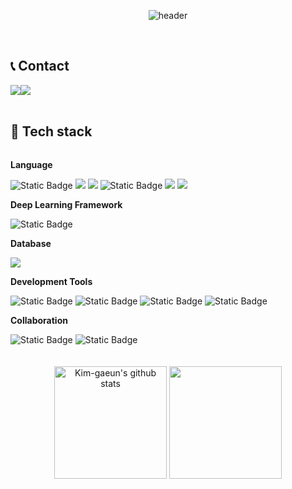 <div align="center">

![header](https://capsule-render.vercel.app/api?type=slice&color=gradient&height=160&section=header&text=Welcome%20to%20gaeun's%20Github&fontAlign=50&fontAlignY=70&fontSize=50&fontColor=000000)
</div>
<br>

## 📞 Contact
<div style="display:flex; flex-direction:row;">
    <a href="mailto:rkdms0309@gmail.com">
        <img src="https://img.shields.io/badge/Gmail-EA4335?style=for-the-badge&logo=Gmail&logoColor=white"> 
    </a>
    <a href="https://open.kakao.com/o/sccwp9Vf">
        <img src="https://img.shields.io/badge/KakaoTalk-FFCD00?style=for-the-badge&logoColor=black&logo=KakaoTalk"> 
    </a>
</div><br>

## 🔨 Tech stack
<div style="display:flex; flex-direction:column; align-items:flex-start;">
    <!-- Backend -->
    <p><strong>Language</strong></p>
    <div>
        <img alt="Static Badge" src="https://img.shields.io/badge/Python-%233776AB?style=for-the-badge&logo=Python&logoColor=white">
        <img src="https://img.shields.io/badge/Java-007396?style=for-the-badge&logo=Java&logoColor=white">
        <img src="https://img.shields.io/badge/C-%23A8B9CC?style=for-the-badge&logo=C&logoColor=white">
        <img alt="Static Badge" src="https://img.shields.io/badge/C%2B%2B-%2300599C?style=for-the-badge&logo=C%2B%2B&logoColor=white">
        <img src="https://img.shields.io/badge/html5-E34F26?style=for-the-badge&logo=html5&logoColor=white">
        <img src="https://img.shields.io/badge/Andoid Studio-3DDC84?style=for-the-badge&logo=android studio&logoColor=white">
    </div>
    <!-- Deep Learning Framework -->
    <p><strong>Deep Learning Framework</strong></p>
    <div>
        <img alt="Static Badge" src="https://img.shields.io/badge/PyTorch-%23EE4C2C?style=for-the-badge&logo=PyTorch&logoColor=white"> 
    </div>
    <!-- Database -->
    <p><strong>Database</strong></p>
    <div>
        <img src="https://img.shields.io/badge/mysql-4479A1?style=for-the-badge&logo=mysql&logoColor=white"> 
    </div>
    <!-- Development Tools -->
    <p><strong>Development Tools</strong></p>
    <div>
        <img alt="Static Badge" src="https://img.shields.io/badge/Visual%20Studio%20Code-%23007ACC?style=for-the-badge&logo=Visual%20Studio%20Code&logoColor=white"> 
        <img alt="Static Badge" src="https://img.shields.io/badge/Visual%20Studio-%235C2D91?style=for-the-badge&logo=Visual%20Studio&logoColor=white">
        <img alt="Static Badge" src="https://img.shields.io/badge/Eclipse%20IDE-%232C2255?style=for-the-badge&logo=Eclipse%20IDE&logoColor=white">
        <img alt="Static Badge" src="https://img.shields.io/badge/Anaconda-%2344A833?style=for-the-badge&logo=Anaconda&logoColor=white">
    </div>
    <!-- Others -->
    <p><strong>Collaboration</strong></p>
    <div>
        <img alt="Static Badge" src="https://img.shields.io/badge/Slack-%234A154B?style=for-the-badge&logo=Slack&logoColor=white">
        <img alt="Static Badge" src="https://img.shields.io/badge/Notion-%23000000?style=for-the-badge&logo=Notion&logoColor=white">        
</div><br>
</div>

<br>

<div align="center">
<a href="https://github.com/imysh578"><img align="center" style="height:180px" src="https://github-readme-stats.vercel.app/api?username=kkggee&show_icons=true&include_all_commits=true&theme=default&hide_border=False" alt="Kim-gaeun's github stats" /></a>
 <a href="https://github.com/imysh578"><img align="center" style="height:180px" src="https://github-readme-stats.vercel.app/api/top-langs/?username=kkggee&layout=compact&theme=default&hide_border=False" /></a> 

</div>



<!--
**kkggee/kkggee** is a ✨ _special_ ✨ repository because its `README.md` (this file) appears on your GitHub profile.

